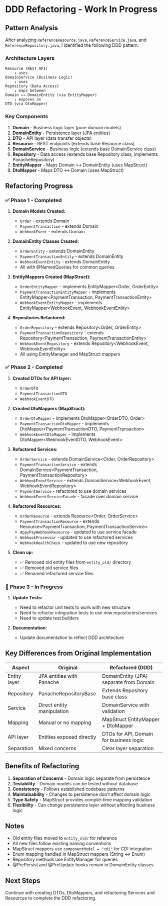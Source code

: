 # DDD Refactoring - Work In Progress

## Pattern Analysis

After analyzing `ReferenceResource.java`, `ReferenceService.java`, and `ReferenceRepository.java`, I identified the following DDD pattern:

### Architecture Layers

```
Resource (REST API)
    ↓ uses
DomainService (Business Logic)
    ↓ uses
Repository (Data Access)
    ↓ maps between
Domain ←→ DomainEntity (via EntityMapper)
    ↓ exposes as
DTO (via DtoMapper)
```

### Key Components

1. **Domain** - Business logic layer (pure domain models)
2. **DomainEntity** - Persistence layer (JPA entities)
3. **DTO** - API layer (data transfer objects)
4. **Resource** - REST endpoints (extends base Resource class)
5. **DomainService** - Business logic (extends base DomainService class)
6. **Repository** - Data access (extends base Repository class, implements PanacheRepository)
7. **EntityMapper** - Maps Domain ↔ DomainEntity (uses MapStruct)
8. **DtoMapper** - Maps DTO ↔ Domain (uses MapStruct)

## Refactoring Progress

### ✅ Phase 1 - Completed

1. **Domain Models Created:**
   - `Order` - extends Domain
   - `PaymentTransaction` - extends Domain
   - `WebhookEvent` - extends Domain

2. **DomainEntity Classes Created:**
   - `OrderEntity` - extends DomainEntity
   - `PaymentTransactionEntity` - extends DomainEntity
   - `WebhookEventEntity` - extends DomainEntity
   - All with @NamedQueries for common queries

3. **EntityMappers Created (MapStruct):**
   - `OrderEntityMapper` - implements EntityMapper<Order, OrderEntity>
   - `PaymentTransactionEntityMapper` - implements EntityMapper<PaymentTransaction, PaymentTransactionEntity>
   - `WebhookEventEntityMapper` - implements EntityMapper<WebhookEvent, WebhookEventEntity>

4. **Repositories Refactored:**
   - `OrderRepository` - extends Repository<Order, OrderEntity>
   - `PaymentTransactionRepository` - extends Repository<PaymentTransaction, PaymentTransactionEntity>
   - `WebhookEventRepository` - extends Repository<WebhookEvent, WebhookEventEntity>
   - All using EntityManager and MapStruct mappers

### ✅ Phase 2 - Completed

1. **Created DTOs for API layer:**
   - `OrderDTO`
   - `PaymentTransactionDTO`
   - `WebhookEventDTO`

2. **Created DtoMappers (MapStruct):**
   - `OrderDtoMapper` - implements DtoMapper<OrderDTO, Order>
   - `PaymentTransactionDtoMapper` - implements DtoMapper<PaymentTransactionDTO, PaymentTransaction>
   - `WebhookEventDtoMapper` - implements DtoMapper<WebhookEventDTO, WebhookEvent>

3. **Refactored Services:**
   - `OrderService` - extends DomainService<Order, OrderRepository>
   - `PaymentTransactionService` - extends DomainService<PaymentTransaction, PaymentTransactionRepository>
   - `WebhookEventService` - extends DomainService<WebhookEvent, WebhookEventRepository>
   - `PaymentService` - refactored to use domain services
   - `WebhookEventServiceFacade` - facade over domain service

4. **Refactored Resources:**
   - `OrderResource` - extends Resource<Order, OrderService>
   - `PaymentTransactionResource` - extends Resource<PaymentTransaction, PaymentTransactionService>
   - `AppyPayWebhookResource` - updated to use service facade
   - `WebhookProcessor` - updated to use refactored services
   - `WebhookHealthCheck` - updated to use new repository

5. **Clean up:**
   - ✅ Removed old entity files from `entity_old/` directory
   - ✅ Removed old service files
   - ✅ Renamed refactored service files

### 🚧 Phase 3 - In Progress

1. **Update Tests:**
   - Need to refactor unit tests to work with new structure
   - Need to refactor integration tests to use new repositories/services
   - Need to update test builders

2. **Documentation:**
   - Update documentation to reflect DDD architecture

## Key Differences from Original Implementation

| Aspect | Original | Refactored (DDD) |
|--------|----------|------------------|
| Entity layer | JPA entities with Panache | DomainEntity (JPA) separate from Domain |
| Repository | PanacheRepositoryBase | Extends Repository base class |
| Service | Direct entity manipulation | DomainService with validation |
| Mapping | Manual or no mapping | MapStruct EntityMapper + DtoMapper |
| API layer | Entities exposed directly | DTOs for API, Domain for business logic |
| Separation | Mixed concerns | Clear layer separation |

## Benefits of Refactoring

1. **Separation of Concerns** - Domain logic separate from persistence
2. **Testability** - Domain models can be tested without database
3. **Consistency** - Follows established codebase patterns
4. **Maintainability** - Changes to persistence don't affect domain logic
5. **Type Safety** - MapStruct provides compile-time mapping validation
6. **Flexibility** - Can change persistence layer without affecting business logic

## Notes

- Old entity files moved to `entity_old/` for reference
- All new files follow existing naming conventions
- MapStruct mappers use `componentModel = "cdi"` for CDI integration
- Enum mapping handled in MapStruct mappers (String ↔ Enum)
- Repository methods use EntityManager for queries
- @PrePersist and @PreUpdate hooks remain in DomainEntity classes

## Next Steps

Continue with creating DTOs, DtoMappers, and refactoring Services and Resources to complete the DDD refactoring.
